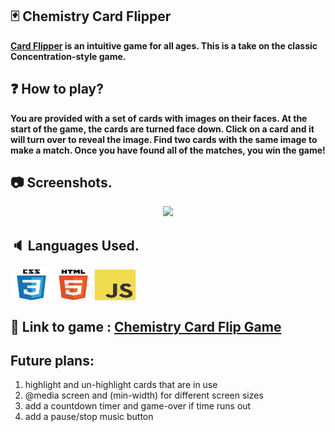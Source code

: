 ## 🃏 Chemistry Card Flipper

**[Card Flipper](https://shanestanley33.github.io/project1/) is an intuitive game for all ages. This is a take on the classic Concentration-style game.**

## ❓ How to play?
**You are provided with a set of cards with images on their faces. At the start of the game, the cards are turned face down. Click on a card and it will turn over to reveal the image. Find two cards with the same image to make a match. Once you have found all of the matches, you win the game!**

## 📷 Screenshots.
<p align= "center"><img src="/Users/shanestanley/code/school_projects/project1/readme/Screenshot 2023-09-28 at 11.55.19 AM.png"></p>

## 🔈 Languages Used.
<img align="center" src="https://raw.githubusercontent.com/devicons/devicon/master/icons/css3/css3-original-wordmark.svg" alt="CSS" height="50" width="67"/><img align="center" src="https://raw.githubusercontent.com/devicons/devicon/master/icons/html5/html5-original-wordmark.svg" alt="HTML" height="50" width="67"/><img align="center" src="https://raw.githubusercontent.com/devicons/devicon/master/icons/javascript/javascript-original.svg" alt="CSS" height="50" width="67"/>

## 🔗 Link to game : [Chemistry Card Flip Game](https://shanestanley33.github.io/project1/) 

## Future plans: 
1. highlight and un-highlight cards that are in use
2. @media screen and (min-width) for different screen sizes
3. add a countdown timer and game-over if time runs out
4. add a pause/stop music button